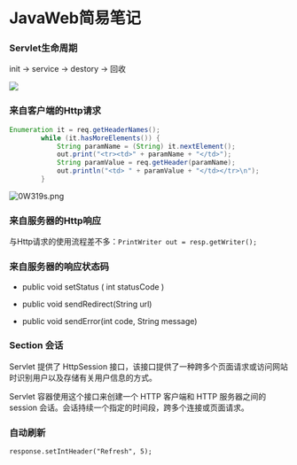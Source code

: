 # JavaWeb简易笔记

### Servlet生命周期

init -> service -> destory -> 回收

![](https://www.runoob.com/wp-content/uploads/2014/07/Servlet-LifeCycle.jpg)

### 来自客户端的Http请求

```java
Enumeration it = req.getHeaderNames();
        while (it.hasMoreElements()) {
            String paramName = (String) it.nextElement();
            out.print("<tr><td>" + paramName + "</td>");
            String paramValue = req.getHeader(paramName);
            out.println("<td> " + paramValue + "</td></tr>\n");
        }
```

![0W319s.png](https://s1.ax1x.com/2020/10/12/0W319s.png)

### 来自服务器的Http响应

与Http请求的使用流程差不多：`PrintWriter out = resp.getWriter();`

### 来自服务器的响应状态码

- public void setStatus ( int statusCode )

- public void sendRedirect(String url)

- public void sendError(int code, String message)

### Section 会话

Servlet 提供了 HttpSession 接口，该接口提供了一种跨多个页面请求或访问网站时识别用户以及存储有关用户信息的方式。

Servlet 容器使用这个接口来创建一个 HTTP 客户端和 HTTP 服务器之间的 session 会话。会话持续一个指定的时间段，跨多个连接或页面请求。

### 自动刷新

`response.setIntHeader("Refresh", 5);`
















